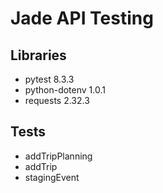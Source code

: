 # Jade API Testing
## Libraries 
- pytest 8.3.3
- python-dotenv 1.0.1
- requests 2.32.3

## Tests
- addTripPlanning
- addTrip
- stagingEvent
